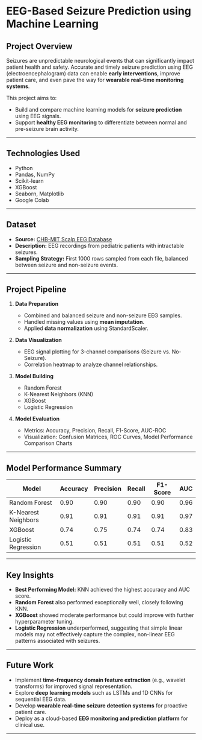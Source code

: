 #  EEG-Based Seizure Prediction using Machine Learning

## Project Overview
Seizures are unpredictable neurological events that can significantly impact patient health and safety. Accurate and timely seizure prediction using EEG (electroencephalogram) data can enable **early interventions**, improve patient care, and even pave the way for **wearable real-time monitoring systems**.

This project aims to:
- Build and compare machine learning models for **seizure prediction** using EEG signals.
- Support **healthy EEG monitoring** to differentiate between normal and pre-seizure brain activity.

---

## Technologies Used
- Python
- Pandas, NumPy
- Scikit-learn
- XGBoost
- Seaborn, Matplotlib
- Google Colab

---

## Dataset
- **Source:** [CHB-MIT Scalp EEG Database](https://physionet.org/content/chbmit/1.0.0/)
- **Description:** EEG recordings from pediatric patients with intractable seizures.
- **Sampling Strategy:** First 1000 rows sampled from each file, balanced between seizure and non-seizure events.

---

## Project Pipeline
1. **Data Preparation**
   - Combined and balanced seizure and non-seizure EEG samples.
   - Handled missing values using **mean imputation**.
   - Applied **data normalization** using StandardScaler.

2. **Data Visualization**
   - EEG signal plotting for 3-channel comparisons (Seizure vs. No-Seizure).
   - Correlation heatmap to analyze channel relationships.

3. **Model Building**
   - Random Forest
   - K-Nearest Neighbors (KNN)
   - XGBoost
   - Logistic Regression

4. **Model Evaluation**
   - Metrics: Accuracy, Precision, Recall, F1-Score, AUC-ROC
   - Visualization: Confusion Matrices, ROC Curves, Model Performance Comparison Charts

---

##  Model Performance Summary
| Model                | Accuracy | Precision | Recall | F1-Score | AUC  |
|---------------------|----------|-----------|--------|----------|------|
| Random Forest       | 0.90     | 0.90      | 0.90   | 0.90     | 0.96 |
| K-Nearest Neighbors | 0.91     | 0.91      | 0.91   | 0.91     | 0.97 |
| XGBoost             | 0.74     | 0.75      | 0.74   | 0.74     | 0.83 |
| Logistic Regression | 0.51     | 0.51      | 0.51   | 0.51     | 0.52 |

---

## Key Insights
- **Best Performing Model:** KNN achieved the highest accuracy and AUC score.
- **Random Forest** also performed exceptionally well, closely following KNN.
- **XGBoost** showed moderate performance but could improve with further hyperparameter tuning.
- **Logistic Regression** underperformed, suggesting that simple linear models may not effectively capture the complex, non-linear EEG patterns associated with seizures.

---

## Future Work
- Implement **time-frequency domain feature extraction** (e.g., wavelet transforms) for improved signal representation.
- Explore **deep learning models** such as LSTMs and 1D CNNs for sequential EEG data.
- Develop **wearable real-time seizure detection systems** for proactive patient care.
- Deploy as a cloud-based **EEG monitoring and prediction platform** for clinical use.

---

